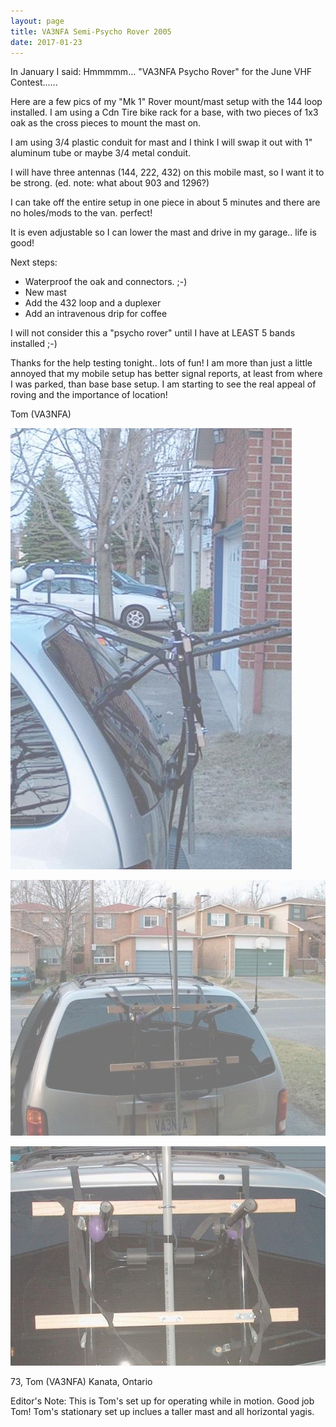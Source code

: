 ```yaml
---
layout: page
title: VA3NFA Semi-Psycho Rover 2005
date: 2017-01-23
---
```


In January I said: Hmmmmm... "VA3NFA Psycho Rover" for the June VHF Contest......

Here are a few pics of my "Mk 1" Rover mount/mast setup with the 144 loop installed. I am using a
Cdn Tire bike rack for a base, with two pieces of 1x3 oak as the cross pieces to mount the mast on.

I am using 3/4 plastic conduit for mast and I think I will swap it out with 1" aluminum tube or maybe 3/4
metal conduit.

I will have three antennas (144, 222, 432) on this mobile mast, so I want  it to be strong. (ed. note: what
about 903 and 1296?)

I can take off the entire setup in one piece in about 5 minutes and there are no holes/mods to the van.
perfect!

It is even adjustable so I can lower the mast and drive in my garage.. life is good!

Next steps:
* Waterproof the oak and connectors. ;-)
* New mast
* Add the 432 loop and a duplexer
* Add an intravenous drip for coffee

I will not consider this a "psycho rover" until I have
at LEAST 5 bands installed ;-)

Thanks for the help testing tonight.. lots of fun! I am more than just a little annoyed that my mobile
setup has better signal reports, at least from where I was parked, than base base setup. I am starting to see
the real appeal of roving and the importance of location!

Tom (VA3NFA)

![VA3NFA Rover](../images/va3nfarovermk1a.jpg)

![VA3NFA Rover](../images/va3nfarovermk1b.jpg)

![VA3NFA Rover](../images/va3nfarovermk1c.jpg)

73, Tom (VA3NFA) Kanata, Ontario

Editor's Note: This is Tom's set up for operating while in motion. Good job Tom! Tom's stationary set up inclues a taller mast and all horizontal yagis.
